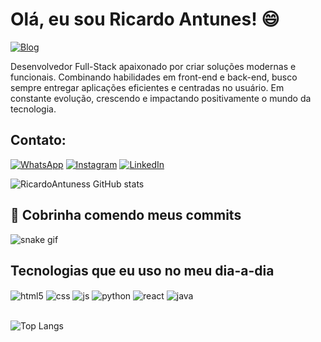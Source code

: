 # Olá, eu sou Ricardo Antunes! 😄

[![Blog](https://img.shields.io/website-up-down-green-red/http/cv.lbesson.qc.to.svg)](https://portfolioricardo.vercel.app/)

<p>Desenvolvedor Full-Stack apaixonado por criar soluções modernas e funcionais. Combinando habilidades em front-end e back-end, busco sempre entregar aplicações eficientes e centradas no usuário. Em constante evolução, crescendo e impactando positivamente o mundo da tecnologia.</p>

## Contato: 
[![WhatsApp](https://img.shields.io/badge/WhatsApp-25D366?style=for-the-badge&logo=whatsapp&logoColor=white)]( https://wa.me/54984341758)
[![Instagram](https://img.shields.io/badge/Instagram-E4405F?style=for-the-badge&logo=instagram&logoColor=white)](https://www.instagram.com/ricardooantunes05/)
[![LinkedIn](https://img.shields.io/badge/LinkedIn-0077B5?style=for-the-badge&logo=linkedin&logoColor=white)](https://www.linkedin.com/in/ricardo-rigo-antunes-5578021a6/)

![RicardoAntuness GitHub stats](https://github-readme-stats.vercel.app/api?username=RicardoAntuness&show_icons=true&theme=dracula)

## 🐍 Cobrinha comendo meus commits

![snake gif](https://github.com/RicardoAntuness/RicardoAntuness/blob/output/github-contribution-grid-snake.svg)

## Tecnologias que eu uso no meu dia-a-dia

<div style="display: inline_block">
  <img align="center" alt="html5" src="https://img.shields.io/badge/HTML5-E34F26?style=for-the-badge&logo=html5&logoColor=white" />
  <img align="center" alt="css" src="https://img.shields.io/badge/CSS3-1572B6?style=for-the-badge&logo=css3&logoColor=white" />
  <img align="center" alt="js" src="https://img.shields.io/badge/JavaScript-F7DF1E?style=for-the-badge&logo=javascript&logoColor=black" />
  <img align="center" alt="python" src="https://img.shields.io/badge/Python-007ACC?style=for-the-badge&logo=python&logoColor=white" />
  <img align="center" alt="react" src="https://img.shields.io/badge/React-20232A?style=for-the-badge&logo=react&logoColor=61DAFB" />
  <img align="center" alt="java" src="https://img.shields.io/badge/Java-43853D?style=for-the-badge&logo=java&logoColor=white" />
</div><br/>

![Top Langs](https://github-readme-stats.vercel.app/api/top-langs/?username=RicardoAntuness&hide_progress=true)









